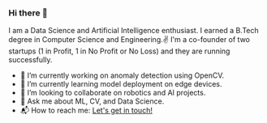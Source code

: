### Hi there 👋


I am a Data Science and Artificial Intelligence enthusiast. I earned a B.Tech degree in Computer Science and Engineering.:v:
I'm a co-founder of two startups (1 in Profit, 1 in No Profit or No Loss) and they are running successfully. 


- 🔭 I’m currently working on anomaly detection using OpenCV.
- 🌱 I’m currently learning model deployment on edge devices.
- 👯 I’m looking to collaborate on robotics and AI projects.
- 💬 Ask me about ML, CV, and Data Science.
- 📬 How to reach me: [Let's get in touch!][linkedin]

<!--[website]: -->
[linkedin]: https://www.linkedin.com/in/harbhajansingh21/
